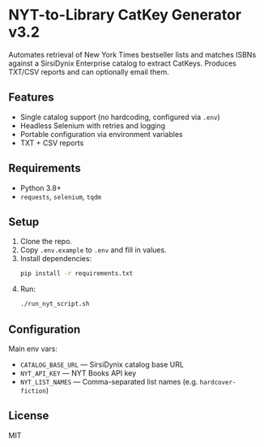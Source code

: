 # NYT-to-Library CatKey Generator v3.2

Automates retrieval of New York Times bestseller lists and matches ISBNs against a SirsiDynix Enterprise catalog to extract CatKeys. Produces TXT/CSV reports and can optionally email them.

## Features
- Single catalog support (no hardcoding, configured via `.env`)
- Headless Selenium with retries and logging
- Portable configuration via environment variables
- TXT + CSV reports

## Requirements
- Python 3.8+
- `requests`, `selenium`, `tqdm`

## Setup
1. Clone the repo.
2. Copy `.env.example` to `.env` and fill in values.
3. Install dependencies:  
   ```bash
   pip install -r requirements.txt
   ```
4. Run:  
   ```bash
   ./run_nyt_script.sh
   ```

## Configuration
Main env vars:
- `CATALOG_BASE_URL` — SirsiDynix catalog base URL
- `NYT_API_KEY` — NYT Books API key
- `NYT_LIST_NAMES` — Comma-separated list names (e.g. `hardcover-fiction`)

## License
MIT
